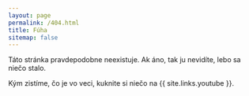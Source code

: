 ```yaml
---
layout: page
permalink: /404.html
title: Fúha
sitemap: false
---
```


Táto stránka pravdepodobne neexistuje. Ak áno, tak ju nevidíte, lebo sa niečo stalo.

Kým zistíme, čo je vo veci, kuknite si niečo na {{ site.links.youtube }}.
